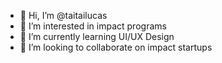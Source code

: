 - 👋 Hi, I’m @taitailucas
- 👀 I’m interested in impact programs
- 🌱 I’m currently learning UI/UX Design
- 💞️ I’m looking to collaborate on impact startups

<!--
**taitailucas/taitailucas** is a ✨ _special_ ✨ repository because its `README.md` (this file) appears on your GitHub profile.

Here are some ideas to get you started:

- 🔭 I’m currently working on ...
- 🌱 I’m currently learning ...
- 👯 I’m looking to collaborate on ...
- 🤔 I’m looking for help with ...
- 💬 Ask me about ...
- 📫 How to reach me: ...
- 😄 Pronouns: ...
- ⚡ Fun fact: ...
-->
